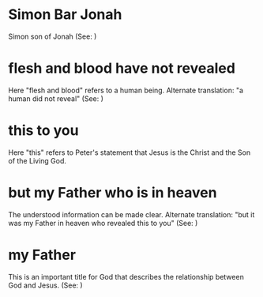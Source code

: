 
# Simon Bar Jonah
Simon son of Jonah (See: )

# flesh and blood have not revealed
Here "flesh and blood" refers to a human being. Alternate translation: "a human did not reveal" (See: )

# this to you
Here "this" refers to Peter's statement that Jesus is the Christ and the Son of the Living God.

# but my Father who is in heaven
The understood information can be made clear. Alternate translation: "but it was my Father in heaven who revealed this to you" (See: )

# my Father
This is an important title for God that describes the relationship between God and Jesus. (See: )